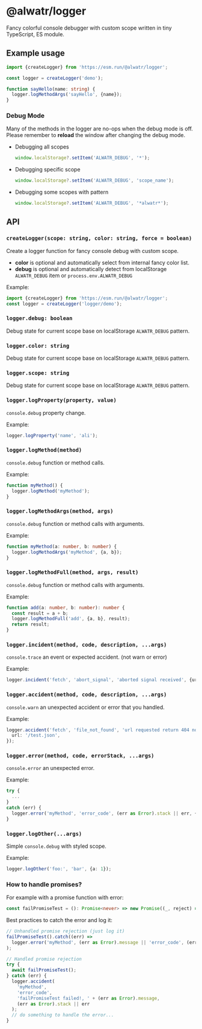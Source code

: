 # @alwatr/logger

Fancy colorful console debugger with custom scope written in tiny TypeScript, ES module.

## Example usage

```ts
import {createLogger} from 'https://esm.run/@alwatr/logger';

const logger = createLogger('demo');

function sayHello(name: string) {
  logger.logMethodArgs('sayHello', {name});
}
```

### Debug Mode

Many of the methods in the logger are no-ops when the debug mode is off.
Please remember to **reload** the window after changing the debug mode.

- Debugging all scopes

  ```ts
  window.localStorage?.setItem('ALWATR_DEBUG', '*');
  ```

- Debugging specific scope

  ```ts
  window.localStorage?.setItem('ALWATR_DEBUG', 'scope_name');
  ```

- Debugging some scopes with pattern

  ```ts
  window.localStorage?.setItem('ALWATR_DEBUG', '*alwatr*');
  ```

## API

### `createLogger(scope: string, color: string, force = boolean)`

Create a logger function for fancy console debug with custom scope.

- **color** is optional and automatically select from internal fancy color list.
- **debug** is optional and automatically detect from localStorage `ALWATR_DEBUG` item or `process.env.ALWATR_DEBUG`

Example:

```ts
import {createLogger} from 'https://esm.run/@alwatr/logger';
const logger = createLogger('logger/demo');
```

### `logger.debug: boolean`

Debug state for current scope base on localStorage `ALWATR_DEBUG` pattern.

### `logger.color: string`

Debug state for current scope base on localStorage `ALWATR_DEBUG` pattern.

### `logger.scope: string`

Debug state for current scope base on localStorage `ALWATR_DEBUG` pattern.

### `logger.logProperty(property, value)`

`console.debug` property change.

Example:

```ts
logger.logProperty('name', 'ali');
```

### `logger.logMethod(method)`

`console.debug` function or method calls.

Example:

```ts
function myMethod() {
  logger.logMethod('myMethod');
}
```

### `logger.logMethodArgs(method, args)`

`console.debug` function or method calls with arguments.

Example:

```ts
function myMethod(a: number, b: number) {
  logger.logMethodArgs('myMethod', {a, b});
}
```

### `logger.logMethodFull(method, args, result)`

`console.debug` function or method calls with arguments.

Example:

```ts
function add(a: number, b: number): number {
  const result = a + b;
  logger.logMethodFull('add', {a, b}, result);
  return result;
}
```

### `logger.incident(method, code, description, ...args)`

`console.trace` an event or expected accident. (not warn or error)

Example:

```ts
logger.incident('fetch', 'abort_signal', 'aborted signal received', {url: '/test.json'});
```

### `logger.accident(method, code, description, ...args)`

`console.warn` an unexpected accident or error that you handled.

Example:

```ts
logger.accident('fetch', 'file_not_found', 'url requested return 404 not found', {
  url: '/test.json',
});
```

### `logger.error(method, code, errorStack, ...args)`

`console.error` an unexpected error.

Example:

```ts
try {
  ...
}
catch (err) {
  logger.error('myMethod', 'error_code', (err as Error).stack || err, {a: 1, b: 2});
}
```

### `logger.logOther(...args)`

Simple `console.debug` with styled scope.

Example:

```ts
logger.logOther('foo:', 'bar', {a: 1});
```

### How to handle promises?

For example with a promise function with error:

```ts
const failPromiseTest = (): Promise<never> => new Promise((_, reject) => reject(new Error('my_error_code')));
```

Best practices to catch the error and log it:

```ts
// Unhandled promise rejection (just log it)
failPromiseTest().catch((err) =>
  logger.error('myMethod', (err as Error).message || 'error_code', (err as Error).stack || err)
);

// Handled promise rejection
try {
  await failPromiseTest();
} catch (err) {
  logger.accident(
    'myMethod',
    'error_code',
    'failPromiseTest failed!, ' + (err as Error).message,
    (err as Error).stack || err
  );
  // do something to handle the error...
}
```
